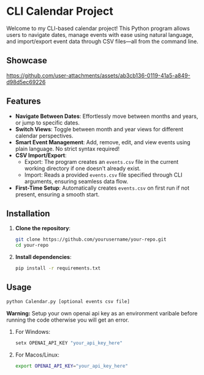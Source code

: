 # CLI Calendar Project

Welcome to my CLI-based calendar project! This Python program allows users to navigate dates, manage events with ease using natural language, and import/export event data through CSV files—all from the command line.

## Showcase
https://github.com/user-attachments/assets/ab3cb136-0119-41a5-a849-d98d5ec69226

## Features

- **Navigate Between Dates**: Effortlessly move between months and years, or jump to specific dates.
- **Switch Views**: Toggle between month and year views for different calendar perspectives.
- **Smart Event Management**: Add, remove, edit, and view events using plain language. No strict syntax required!
- **CSV Import/Export**: 
  - Export: The program creates an `events.csv` file in the current working directory if one doesn't already exist.
  - Import: Reads a provided `events.csv` file specified through CLI arguments, ensuring seamless data flow.
- **First-Time Setup**: Automatically creates `events.csv` on first run if not present, ensuring a smooth start.

## Installation

1. **Clone the repository**:
   ```bash
   git clone https://github.com/yourusername/your-repo.git
   cd your-repo
   ```
2. **Install dependencies**:
   ```bash
   pip install -r requirements.txt
   ```

## Usage
```bash
python Calendar.py [optional events csv file]
```

**Warning:**
Setup your own openai api key as an environment varibale before running the code otherwise you will get an error.


1. For Windows:
   ```bash
   setx OPENAI_API_KEY "your_api_key_here"
   ```
2. For Macos/Linux:
   ```bash
   export OPENAI_API_KEY="your_api_key_here"
   ```
